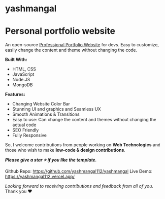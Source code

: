 # yashmangal
#  Personal portfolio website

An open-source [Professional Portfolio Website](https://yashmangal112.vercel.app/) for devs. 
Easy to customize, easily change the content and theme without changing the code.

**Built With:**
- HTML, CSS
- JavaScript
- Node.JS
- MongoDB

**Features:**
- Changing Website Color Bar
- Stunning UI and graphics and Seamless UX
- Smooth Animations & Transitions
- Easy to use: Can change the content and themes without changing the actual code
- SEO Friendly
- Fully Responsive


So, I welcome contributions from people working on **Web Technologies** and those who wish to make **low-code & design contributions**.

***Please give a star :star: if you like the template.***

Github Repo: https://github.com/yashmangal112/yashmangal
Live Demo: https://yashmangal112.vercel.app/

*Looking forward to receiving contributions and feedback from all of you.* 
Thank you :heart:
